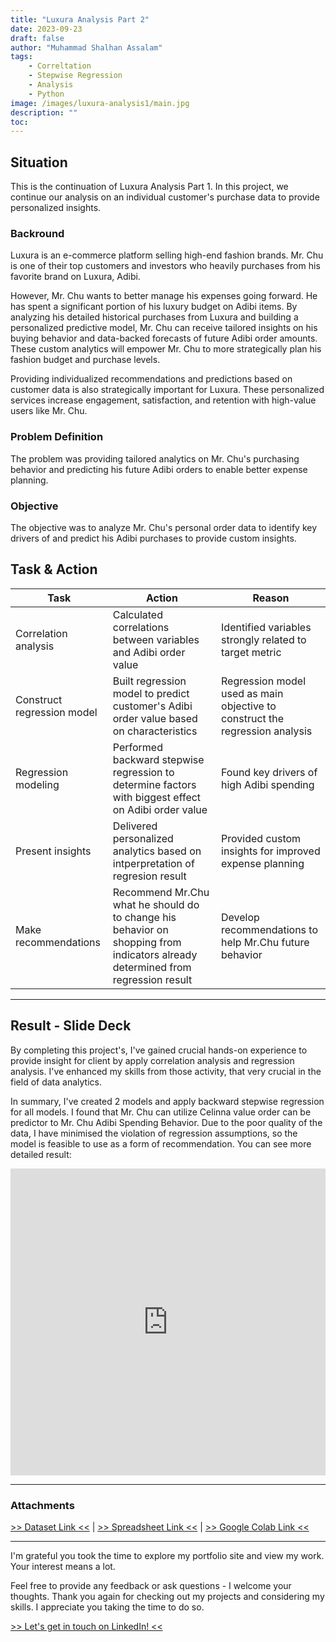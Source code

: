 ```yaml
---
title: "Luxura Analysis Part 2"
date: 2023-09-23
draft: false
author: "Muhammad Shalhan Assalam"
tags:
    - Correltation
    - Stepwise Regression
    - Analysis
    - Python
image: /images/luxura-analysis1/main.jpg
description: ""
toc:
---
```


## Situation
This is the continuation of Luxura Analysis Part 1. In this project, we continue our analysis on an individual customer's purchase data to provide personalized insights.

### Backround
Luxura is an e-commerce platform selling high-end fashion brands. Mr. Chu is one of their top customers and investors who heavily purchases from his favorite brand on Luxura, Adibi.

However, Mr. Chu wants to better manage his expenses going forward. He has spent a significant portion of his luxury budget on Adibi items. By analyzing his detailed historical purchases from Luxura and building a personalized predictive model, Mr. Chu can receive tailored insights on his buying behavior and data-backed forecasts of future Adibi order amounts. These custom analytics will empower Mr. Chu to more strategically plan his fashion budget and purchase levels.

Providing individualized recommendations and predictions based on customer data is also strategically important for Luxura. These personalized services increase engagement, satisfaction, and retention with high-value users like Mr. Chu.

### Problem Definition
The problem was providing tailored analytics on Mr. Chu's purchasing behavior and predicting his future Adibi orders to enable better expense planning.

### Objective
The objective was to analyze Mr. Chu's personal order data to identify key drivers of and predict his Adibi purchases to provide custom insights.

## Task & Action

| Task | Action | Reason |  
|-|-|-|
| Correlation analysis | Calculated correlations between variables and Adibi order value | Identified variables strongly related to target metric |
| Construct regression model | Built regression model to predict customer's Adibi order value based on characteristics | Regression model used as main objective to construct the regression analysis |
| Regression modeling | Performed backward stepwise regression to determine factors with biggest effect on Adibi order value | Found key drivers of high Adibi spending |
| Present insights | Delivered personalized analytics based on intperpretation of regresion result | Provided custom insights for improved expense planning |
| Make recommendations | Recommend Mr.Chu what he should do to change his behavior on shopping from indicators already determined from regression result  | Develop recommendations to help Mr.Chu future behavior |

---

## Result - Slide Deck

By completing this project's, I've gained crucial hands-on experience to provide insight for client by apply correlation analysis and regression analysis. I've enhanced my skills from those activity, that very crucial in the field of data analytics.

In summary, I've created 2 models and apply backward stepwise regression for all models. I found that Mr. Chu can utilize Celinna value order can be predictor to Mr. Chu Adibi Spending Behavior. Due to the poor quality of the data, I have minimised the violation of regression assumptions, so the model is feasible to use as a form of recommendation. You can see more detailed result:

<iframe src="https://docs.google.com/presentation/d/e/2PACX-1vQjxwdh-oOImmAQNqlwv9zxP2kUeGn607Pt-FigF4BT69CNV7gipX6-bGb4k2yCrgdVrDIflYhUrQOa/embed?start=false&loop=false&delayms=3000" frameborder="0" width="100%" height="491" allowfullscreen="true" mozallowfullscreen="true" webkitallowfullscreen="true"></iframe>

---

### Attachments

<a href="https://docs.google.com/spreadsheets/d/1Q5Vvt8-Eha1FDluX9TdtI-HpDzPA4vmW/edit?usp=sharing&ouid=113457939531194487813&rtpof=true&sd=true" target="_blank">>> Dataset Link <<</a> | <a href="https://docs.google.com/spreadsheets/d/1opNpXFolKE3k4bj-fvSEYVSCym8Nu7wk/edit?usp=sharing&ouid=113457939531194487813&rtpof=true&sd=true" target="_blank">>> Spreadsheet Link <<</a> | <a href="https://colab.research.google.com/drive/1GEXmGJ8yH9JV9H_cEBgGXdnCY9uK1u4K?usp=sharing" target="_blank">>> Google Colab Link <<</a>

---

I'm grateful you took the time to explore my portfolio site and view my work. Your interest means a lot. 

Feel free to provide any feedback or ask questions - I welcome your thoughts. Thank you again for checking out my projects and considering my skills. I appreciate you taking the time to do so.

<a href="https://www.linkedin.com/in/muhammad-shalhan-assalam-b42973200/" target="_blank">>> Let's get in touch on LinkedIn! <<</a>
